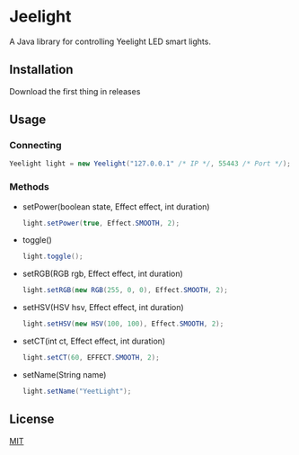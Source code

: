 # Jeelight

A Java library for controlling Yeelight LED smart lights.

## Installation

Download the first thing in releases

## Usage

### Connecting
```java
Yeelight light = new Yeelight("127.0.0.1" /* IP */, 55443 /* Port */);
```

### Methods
- setPower(boolean state, Effect effect, int duration)
   ```java
   light.setPower(true, Effect.SMOOTH, 2);
   ```

- toggle()
   ```java
   light.toggle();
   ```

- setRGB(RGB rgb, Effect effect, int duration)
   ```java
   light.setRGB(new RGB(255, 0, 0), Effect.SMOOTH, 2);
   ```

- setHSV(HSV hsv, Effect effect, int duration)
   ```java
   light.setHSV(new HSV(100, 100), Effect.SMOOTH, 2);
   ```

- setCT(int ct, Effect effect, int duration)
   ```java
   light.setCT(60, EFFECT.SMOOTH, 2);
   ```

- setName(String name)
   ```java
   light.setName("YeetLight");
   ```

## License
[MIT](https://choosealicense.com/licenses/mit/)
